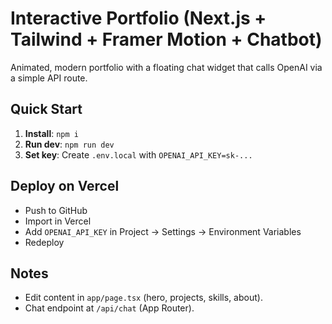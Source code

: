 
# Interactive Portfolio (Next.js + Tailwind + Framer Motion + Chatbot)

Animated, modern portfolio with a floating chat widget that calls OpenAI via a simple API route.

## Quick Start
1. **Install**: `npm i`
2. **Run dev**: `npm run dev`
3. **Set key**: Create `.env.local` with `OPENAI_API_KEY=sk-...`

## Deploy on Vercel
- Push to GitHub
- Import in Vercel
- Add `OPENAI_API_KEY` in Project → Settings → Environment Variables
- Redeploy

## Notes
- Edit content in `app/page.tsx` (hero, projects, skills, about).
- Chat endpoint at `/api/chat` (App Router).
